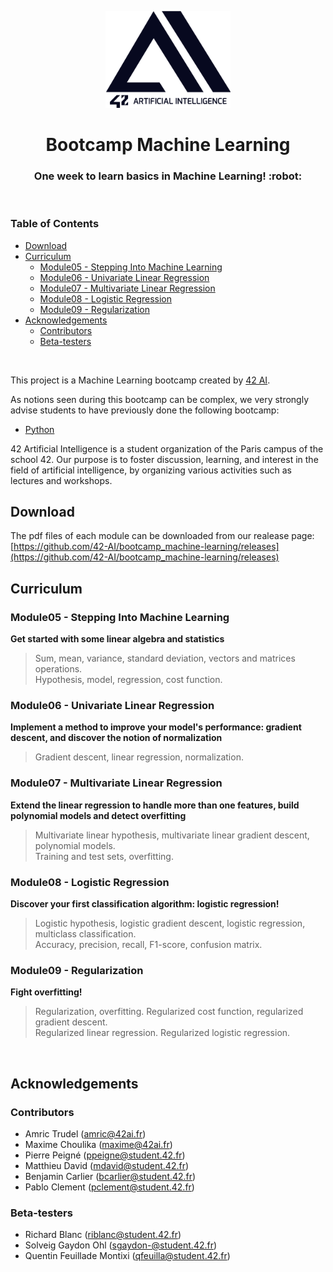 <p align="center">
  <img src="assets/42ai_logo.png" width="200" alt="42 AI Logo" />
</p>

<h1 align="center">
  Bootcamp Machine Learning
</h1>
<h3 align="center">
  One week to learn basics in Machine Learning! :robot:
</h3>
<br/>


### Table of Contents

- [Download](#download)
- [Curriculum](#curriculum)
	- [Module05 - Stepping Into Machine Learning](#module05---stepping-into-machine-learning)
	- [Module06 - Univariate Linear Regression](#module06---univariate-linear-regression)
	- [Module07 - Multivariate Linear Regression](#module07---multivariate-linear-regression)
	- [Module08 - Logistic Regression](#module08---logistic-regression)
	- [Module09 - Regularization](#module09---regularization)
- [Acknowledgements](#acknowledgements)
	- [Contributors](#contributors)
	- [Beta-testers](#beta-testers)
<br/>

This project is a Machine Learning bootcamp created by [42 AI](http://www.42ai.fr).

As notions seen during this bootcamp can be complex, we very strongly advise students to have previously done the following bootcamp:
* [Python](https://github.com/42-AI/bootcamp_python)

42 Artificial Intelligence is a student organization of the Paris campus of the school 42. Our purpose is to foster discussion, learning, and interest in the field of artificial intelligence, by organizing various activities such as lectures and workshops.
<br/>

## Download

The pdf files of each module can be downloaded from our realease page:
[https://github.com/42-AI/bootcamp_machine-learning/releases](https://github.com/42-AI/bootcamp_machine-learning/releases)

## Curriculum

### Module05 - Stepping Into Machine Learning
**Get started with some linear algebra and statistics**
> Sum, mean, variance, standard deviation, vectors and matrices operations.  
Hypothesis, model, regression, cost function. 

### Module06 - Univariate Linear Regression
**Implement a method to improve your model's performance: **gradient descent**, and discover the notion of normalization**
> Gradient descent, linear regression, normalization.

### Module07 - Multivariate Linear Regression
**Extend the linear regression to handle more than one features, build polynomial models and detect overfitting**
> Multivariate linear hypothesis, multivariate linear gradient descent, polynomial models.  
Training and test sets, overfitting.

### Module08 - Logistic Regression
**Discover your first classification algorithm: logistic regression!**
> Logistic hypothesis, logistic gradient descent, logistic regression, multiclass classification.  
Accuracy, precision, recall, F1-score, confusion matrix.

### Module09 - Regularization
**Fight overfitting!**
> Regularization, overfitting. Regularized cost function, regularized gradient descent.  
Regularized linear regression. Regularized logistic regression.
<br/>

## Acknowledgements

### Contributors

* Amric Trudel (amric@42ai.fr)
* Maxime Choulika (maxime@42ai.fr)
* Pierre Peigné (ppeigne@student.42.fr)
* Matthieu David (mdavid@student.42.fr)
* Benjamin Carlier (bcarlier@student.42.fr)
* Pablo Clement (pclement@student.42.fr)


### Beta-testers

* Richard Blanc (riblanc@student.42.fr)
* Solveig Gaydon Ohl (sgaydon-@student.42.fr)
* Quentin Feuillade Montixi (qfeuilla@student.42.fr)
